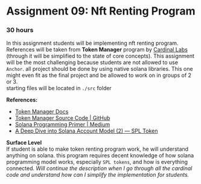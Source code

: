 # Assignment 09: Nft Renting Program

### 30 hours

In this assignment students will be implementing nft renting program. References will be taken from **Token Manager** program by [Cardinal Labs](https://www.cardinal.so/) (through it will be simplified to the state of core concepts). This assignment will be the most challenging because students are not allowed to use `Anchor`. all project should be done by using native solana libraries. This one might even fit as the final project and be allowed to work on in groups of 2 or 3.\
starting files will be located in `./src` folder

**References:**

* [Token Manager Docs](https://docs.cardinal.so/token-manager/introduction)
* [Token Manager Source Code | GitHub](https://github.com/cardinal-labs/cardinal-token-manager)
* [Solana Programming Primer | Medium](https://betterprogramming.pub/solana-programming-primer-1c8aae509346)
* [A Deep Dive into Solana Account Model (2) — SPL Token](https://medium.com/@lianxiongdi/a-deep-dive-into-solana-account-model-2-spl-token-d029d97aa6e0)

**Surface Level**\
If student is able to make token renting program work, he will understand anything on solana. this program requires decent knowledge of how solana programming model works, especially `SPL tokens`, and how is everything connected. _Will continue the description when I go through all the cardinal code and understand how can I simplify the implementation for students._
